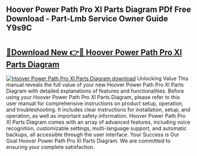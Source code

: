 ## Hoover Power Path Pro Xl Parts Diagram PDf Free Download - Part-Lmb Service Owner Guide Y9s9C

# <h2><a href="http://dfksxe.blite.top/?on=Hoover+Power+Path+Pro+Xl+Parts+Diagram">🔗Download New 👉🔴 Hoover Power Path Pro Xl Parts Diagram</a></h2>

[![Hoover Power Path Pro Xl Parts Diagram download](https://i.imgur.com/lujVjoI.png)](http://dfksxe.blite.top/?on=Hoover+Power+Path+Pro+Xl+Parts+Diagram)
Unlocking Value This manual reveals the full value of your new Hoover Power Path Pro Xl Parts Diagram with detailed explanations of features and functionalities. Before using your Hoover Power Path Pro Xl Parts Diagram, please refer to this user manual for comprehensive instructions on product setup, operation, and troubleshooting. It includes clear instructions for installation, setup, and operation, as well as important safety information. Hoover Power Path Pro Xl Parts Diagram comes with an array of advanced features, including voice recognition, customizable settings, multi-language support, and automatic backups, all accessible through the user interface. Your Success is Our Goal Hoover Power Path Pro Xl Parts Diagram. We are committed to ensuring your complete satisfaction.
